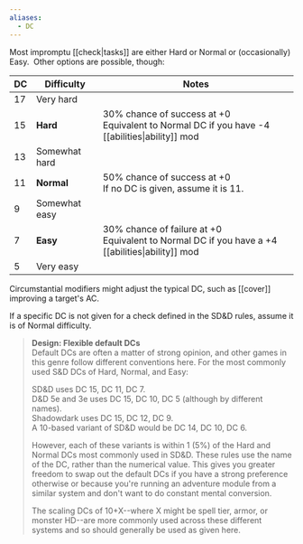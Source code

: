 ```yaml
---
aliases:
  - DC
---
```

Most impromptu [[check|tasks]] are either Hard or Normal or (occasionally) Easy.  Other options are possible, though:

| DC  | Difficulty    | Notes                                                                                                |
| --- | ------------- | ---------------------------------------------------------------------------------------------------- |
| 17  | Very hard     |                                                                                                      |
| 15  | **Hard**      | 30% chance of success at +0  <br>Equivalent to Normal DC if you have -4 [[abilities\|ability]] mod   |
| 13  | Somewhat hard |                                                                                                      |
| 11  | **Normal**    | 50% chance of success at +0  <br>If no DC is given, assume it is 11.                                 |
| 9   | Somewhat easy |                                                                                                      |
| 7   | **Easy**      | 30% chance of failure at +0  <br>Equivalent to Normal DC if you have a +4 [[abilities\|ability]] mod |
| 5   | Very easy     |                                                                                                      |

Circumstantial modifiers might adjust the typical DC, such as [[cover]] improving a target's AC.

If a specific DC is not given for a check defined in the SD&D rules, assume it is of Normal difficulty.


> **Design: Flexible default DCs**  
> Default DCs are often a matter of strong opinion, and other games in this genre follow different conventions here. For the most commonly used S&D DCs of Hard, Normal, and Easy:
> 
> SD&D uses DC 15, DC 11, DC 7.  
> D&D 5e and 3e uses DC 15, DC 10, DC 5 (although by different names).  
> Shadowdark uses DC 15, DC 12, DC 9.  
> A 10-based variant of SD&D would be DC 14, DC 10, DC 6.  
> 
> However, each of these variants is within 1 (5%) of the Hard and Normal DCs most commonly used in SD&D. These rules use the name of the DC, rather than the numerical value. This gives you greater freedom to swap out the default DCs if you have a strong preference otherwise or because you're running an adventure module from a similar system and don't want to do constant mental conversion.
> 
> The scaling DCs of 10+X--where X might be spell tier, armor, or monster HD--are more commonly used across these different systems and so should generally be used as given here.
